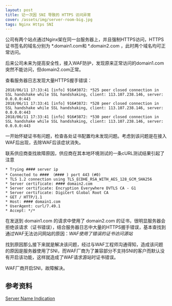 ```yaml
---
layout: post
title: 记一次因 SNI 导致的 HTTPS 访问异常
cover: /assets/img/server-room-big.jpg
tags: Nginx Https SNI
---
```




公司有两个站点通过Nginx架在同一台服务器上，并且强制HTTPS访问，HTTPS证书签名的域名分别为  \*.domain1.com和 \*.domain2.com ，此时两个域名均可正常访问。

后来公司未来为提高安全性，接入WAF防护，发现原来正常访问的domain1.com突然不能访问，但domain2.com正常。

查看服务器日志发现大量HTTPS握手错误：

```shell
2018/06/11 17:33:41 [info] 916#3872: *525 peer closed connection in SSL handshake while SSL handshaking, client: 113.107.238.146, server: 0.0.0.0:443
2018/06/11 17:33:41 [info] 916#3872: *528 peer closed connection in SSL handshake while SSL handshaking, client: 113.107.238.146, server: 0.0.0.0:443
2018/06/11 17:33:41 [info] 916#3872: *530 peer closed connection in SSL handshake while SSL handshaking, client: 113.107.238.146, server: 0.0.0.0:443
```

一开始怀疑证书有问题，检查各处证书配置均未发现问题。考虑到该问题是在接入WAF后出现，去除WAF后该症状消失。

联系供应商查找故障原因，供应商在其本地环境测试的一条cURL测试结果引起了注意

```shell
* Trying #### server ip
* Connected to #### （#### ) port 443 (#0)
* TLS 1.2 connection using TLS_ECDHE_RSA_WITH_AES_128_GCM_SHA256 
* Server certificate: #### domain2.com
* Server certificate: Encryption Everywhere DVTLS CA - G1
* Server certificate: DigiCert Global Root CA
* GET / HTTP/1.1
* Host: #### domain1.com
* UserAgent: curl/7.49.1
* Accept: */*
```

在发送到 domain1.com 的请求中使用了 domain2.com 的证书，很明显服务器会拒绝该请求（证书错误），结合服务器日志中大量的HTTPS握手错误，基本查找到通过WAF无法访问网站的原因：*WAF使用了错误的证书访问源站*

找到原因那么接下来就是解决该问题，经过与WAF工程师沟通得知，造成该问题的原因是服务器使用了SNI，而WAF厂商为了兼容部分不支持SNI的客户而默认没有开启该功能，这样就造成了WAF请求源站时证书错误。

WAF厂商开启SNI，故障解决。

## 参考资料

[Server Name Indication](https://en.wikipedia.org/wiki/Server_Name_Indication)